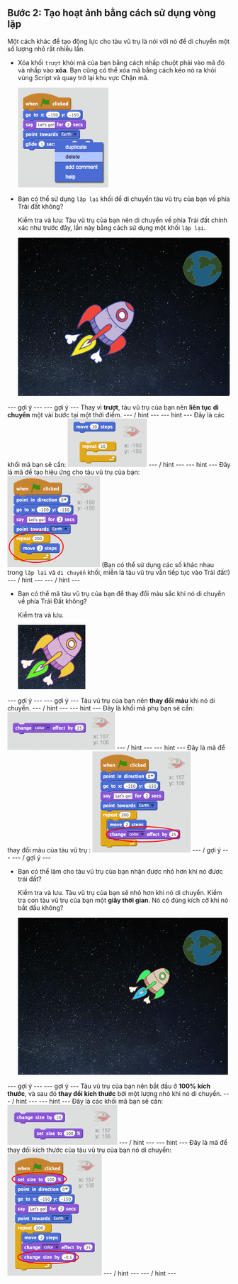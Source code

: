 ## Bước 2: Tạo hoạt ảnh bằng cách sử dụng vòng lặp

Một cách khác để tạo động lực cho tàu vũ trụ là nói với nó để di chuyển một số lượng nhỏ rất nhiều lần.

+ Xóa khối `trượt` khỏi mã của bạn bằng cách nhấp chuột phải vào mã đó và nhấp vào **xóa**. Bạn cũng có thể xóa mã bằng cách kéo nó ra khỏi vùng Script và quay trở lại khu vực Chặn mã.
    
    ![Xóa khối trượt](images/space-delete-glide.png)

+ Bạn có thể sử dụng `lặp lại` khối để di chuyển tàu vũ trụ của bạn về phía Trái đất không?
    
    Kiểm tra và lưu: Tàu vũ trụ của bạn nên di chuyển về phía Trái đất chính xác như trước đây, lần này bằng cách sử dụng một khối `lặp lại`.
    
    ![Thử nghiệm hoạt ảnh trên tàu vũ trụ](images/space-animate-stage.png)

\--- gợi ý \--- \--- gợi ý \--- Thay vì **trượt**, tàu vũ trụ của bạn nên **liên tục** **di chuyển** một vài bước tại một thời điểm. \--- / hint \--- \--- hint \--- Đây là các khối mã bạn sẽ cần: ![Blocks for an animated spaceship](images/space-repeat-blocks.png) \--- / hint \--- \--- hint \--- Đây là mã để tạo hiệu ứng cho tàu vũ trụ của bạn: ![Code for an animated spaceship](images/space-repeat-code.png) (Bạn có thể sử dụng các số khác nhau trong `lặp lại` và `di chuyển` khối, miễn là tàu vũ trụ vẫn tiếp tục vào Trái đất!) \--- / hint \--- \--- / hint \---

+ Bạn có thể mã tàu vũ trụ của bạn để thay đổi màu sắc khi nó di chuyển về phía Trái Đất không?
    
    Kiểm tra và lưu.
    
    ![Kiểm tra tàu vũ trụ thay đổi màu sắc](images/space-colour-test.png)

\--- gợi ý \--- \--- gợi ý \--- Tàu vũ trụ của bạn nên **thay đổi màu** khi nó di chuyển. \--- / hint \--- \--- hint \--- Đây là khối mã phụ bạn sẽ cần: ![Block for changing colour](images/space-colour-blocks.png) \--- / hint \--- \--- hint \--- Đây là mã để thay đổi màu của tàu vũ trụ : ![Code for an animated spaceship](images/space-colour-code.png) \--- / gợi ý \--- \--- / gợi ý \---

+ Bạn có thể làm cho tàu vũ trụ của bạn nhận được nhỏ hơn khi nó được trái đất?
    
    Kiểm tra và lưu. Tàu vũ trụ của bạn sẽ nhỏ hơn khi nó di chuyển. Kiểm tra con tàu vũ trụ của bạn một **giây thời gian**. Nó có đúng kích cỡ khi nó bắt đầu không?
    
    ![Thử nghiệm một tàu vũ trụ thu hẹp](images/space-size-test.png)

\--- gợi ý \--- \--- gợi ý \--- Tàu vũ trụ của bạn nên bắt đầu ở **100% kích thước**, và sau đó **thay đổi kích thước** bởi một lượng nhỏ khi nó di chuyển. \--- / hint \--- \--- hint \--- Đây là các khối mã bạn sẽ cần: ![Blocks for changing size](images/space-size-blocks.png) \--- / hint \--- \--- hint \--- Đây là mã để thay đổi kích thước của tàu vũ trụ của bạn nó di chuyển: ![Code for changing size](images/space-size-code.png) \--- / hint \--- \--- / hint \---